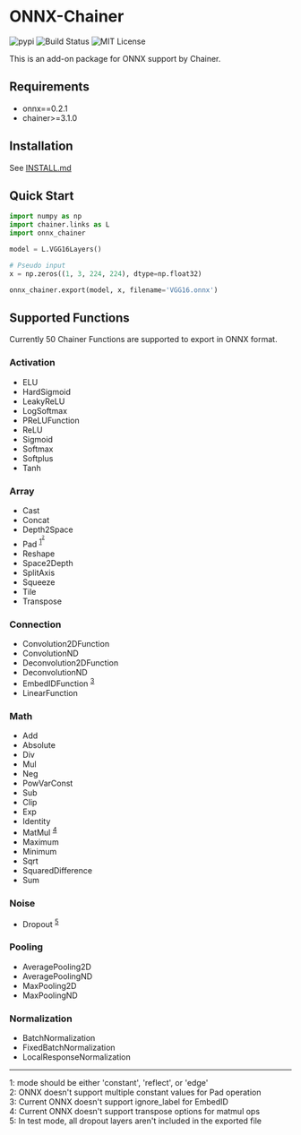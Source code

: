 # ONNX-Chainer
![pypi](https://img.shields.io/pypi/v/onnx-chainer.svg)
![Build Status](https://travis-ci.org/mitmul/onnx-chainer.svg?branch=master)
![MIT License](https://img.shields.io/github/license/mitmul/onnx-chainer.svg)

This is an add-on package for ONNX support by Chainer.

## Requirements

- onnx==0.2.1
- chainer>=3.1.0

## Installation

See [INSTALL.md](INSTALL.md)

## Quick Start

```python
import numpy as np
import chainer.links as L
import onnx_chainer

model = L.VGG16Layers()

# Pseudo input
x = np.zeros((1, 3, 224, 224), dtype=np.float32)

onnx_chainer.export(model, x, filename='VGG16.onnx')
```

## Supported Functions

Currently 50 Chainer Functions are supported to export in ONNX format.

### Activation

- ELU
- HardSigmoid
- LeakyReLU
- LogSoftmax
- PReLUFunction
- ReLU
- Sigmoid
- Softmax
- Softplus
- Tanh

### Array

- Cast
- Concat
- Depth2Space
- Pad <sup>[1](#pad1)<sup><sup>[2](#pad2)</sup>
- Reshape
- Space2Depth
- SplitAxis
- Squeeze
- Tile
- Transpose

### Connection

- Convolution2DFunction
- ConvolutionND
- Deconvolution2DFunction
- DeconvolutionND
- EmbedIDFunction <sup>[3](#embed1)</sup>
- LinearFunction

### Math

- Add
- Absolute
- Div
- Mul
- Neg
- PowVarConst
- Sub
- Clip
- Exp
- Identity
- MatMul <sup>[4](#matmul1)</sup>
- Maximum
- Minimum
- Sqrt
- SquaredDifference
- Sum

### Noise

- Dropout <sup>[5](#dropout1)</sup>

### Pooling

- AveragePooling2D
- AveragePoolingND
- MaxPooling2D
- MaxPoolingND

### Normalization

- BatchNormalization
- FixedBatchNormalization
- LocalResponseNormalization

---

<a name="pad1">1</a>: mode should be either 'constant', 'reflect', or 'edge'<br />
<a name="pad2">2</a>: ONNX doesn't support multiple constant values for Pad operation<br />
<a name="embed1">3</a>: Current ONNX doesn't support ignore_label for EmbedID<br />
<a name="matmul1">4</a>: Current ONNX doesn't support transpose options for matmul ops<br />
<a name="dropout1">5</a>: In test mode, all dropout layers aren't included in the exported file<br />
